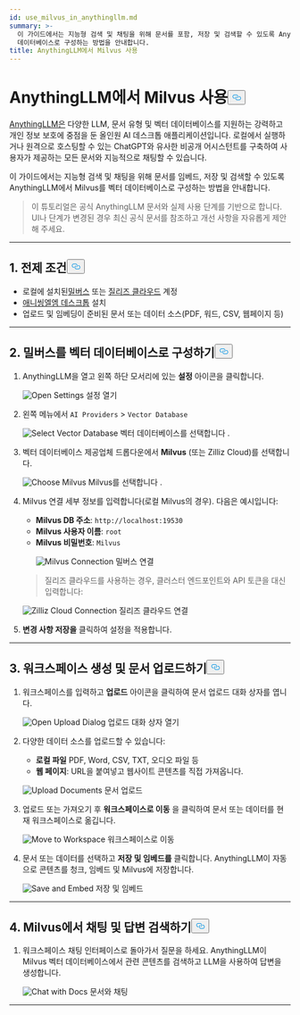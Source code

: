 ```yaml
---
id: use_milvus_in_anythingllm.md
summary: >-
  이 가이드에서는 지능형 검색 및 채팅을 위해 문서를 포함, 저장 및 검색할 수 있도록 AnythingLLM에서 Milvus를 벡터
  데이터베이스로 구성하는 방법을 안내합니다.
title: AnythingLLM에서 Milvus 사용
---
```

<h1 id="Use-Milvus-in-AnythingLLM" class="common-anchor-header">AnythingLLM에서 Milvus 사용<button data-href="#Use-Milvus-in-AnythingLLM" class="anchor-icon" translate="no">
      <svg translate="no"
        aria-hidden="true"
        focusable="false"
        height="20"
        version="1.1"
        viewBox="0 0 16 16"
        width="16"
      >
        <path
          fill="#0092E4"
          fill-rule="evenodd"
          d="M4 9h1v1H4c-1.5 0-3-1.69-3-3.5S2.55 3 4 3h4c1.45 0 3 1.69 3 3.5 0 1.41-.91 2.72-2 3.25V8.59c.58-.45 1-1.27 1-2.09C10 5.22 8.98 4 8 4H4c-.98 0-2 1.22-2 2.5S3 9 4 9zm9-3h-1v1h1c1 0 2 1.22 2 2.5S13.98 12 13 12H9c-.98 0-2-1.22-2-2.5 0-.83.42-1.64 1-2.09V6.25c-1.09.53-2 1.84-2 3.25C6 11.31 7.55 13 9 13h4c1.45 0 3-1.69 3-3.5S14.5 6 13 6z"
        ></path>
      </svg>
    </button></h1><p><a href="https://anythingllm.com/">AnythingLLM은</a> 다양한 LLM, 문서 유형 및 벡터 데이터베이스를 지원하는 강력하고 개인 정보 보호에 중점을 둔 올인원 AI 데스크톱 애플리케이션입니다. 로컬에서 실행하거나 원격으로 호스팅할 수 있는 ChatGPT와 유사한 비공개 어시스턴트를 구축하여 사용자가 제공하는 모든 문서와 지능적으로 채팅할 수 있습니다.</p>
<p>이 가이드에서는 지능형 검색 및 채팅을 위해 문서를 임베드, 저장 및 검색할 수 있도록 AnythingLLM에서 Milvus를 벡터 데이터베이스로 구성하는 방법을 안내합니다.</p>
<blockquote>
<p>이 튜토리얼은 공식 AnythingLLM 문서와 실제 사용 단계를 기반으로 합니다. UI나 단계가 변경된 경우 최신 공식 문서를 참조하고 개선 사항을 자유롭게 제안해 주세요.</p>
</blockquote>
<hr>
<h2 id="1-Prerequisites" class="common-anchor-header">1. 전제 조건<button data-href="#1-Prerequisites" class="anchor-icon" translate="no">
      <svg translate="no"
        aria-hidden="true"
        focusable="false"
        height="20"
        version="1.1"
        viewBox="0 0 16 16"
        width="16"
      >
        <path
          fill="#0092E4"
          fill-rule="evenodd"
          d="M4 9h1v1H4c-1.5 0-3-1.69-3-3.5S2.55 3 4 3h4c1.45 0 3 1.69 3 3.5 0 1.41-.91 2.72-2 3.25V8.59c.58-.45 1-1.27 1-2.09C10 5.22 8.98 4 8 4H4c-.98 0-2 1.22-2 2.5S3 9 4 9zm9-3h-1v1h1c1 0 2 1.22 2 2.5S13.98 12 13 12H9c-.98 0-2-1.22-2-2.5 0-.83.42-1.64 1-2.09V6.25c-1.09.53-2 1.84-2 3.25C6 11.31 7.55 13 9 13h4c1.45 0 3-1.69 3-3.5S14.5 6 13 6z"
        ></path>
      </svg>
    </button></h2><ul>
<li>로컬에 설치된<a href="https://milvus.io/docs/install-overview.md">밀버스</a> 또는 <a href="https://zilliz.com/cloud">질리즈 클라우드</a> 계정</li>
<li><a href="https://anythingllm.com/desktop">애니씽엘엠 데스크톱</a> 설치</li>
<li>업로드 및 임베딩이 준비된 문서 또는 데이터 소스(PDF, 워드, CSV, 웹페이지 등)</li>
</ul>
<hr>
<h2 id="2-Configure-Milvus-as-the-Vector-Database" class="common-anchor-header">2. 밀버스를 벡터 데이터베이스로 구성하기<button data-href="#2-Configure-Milvus-as-the-Vector-Database" class="anchor-icon" translate="no">
      <svg translate="no"
        aria-hidden="true"
        focusable="false"
        height="20"
        version="1.1"
        viewBox="0 0 16 16"
        width="16"
      >
        <path
          fill="#0092E4"
          fill-rule="evenodd"
          d="M4 9h1v1H4c-1.5 0-3-1.69-3-3.5S2.55 3 4 3h4c1.45 0 3 1.69 3 3.5 0 1.41-.91 2.72-2 3.25V8.59c.58-.45 1-1.27 1-2.09C10 5.22 8.98 4 8 4H4c-.98 0-2 1.22-2 2.5S3 9 4 9zm9-3h-1v1h1c1 0 2 1.22 2 2.5S13.98 12 13 12H9c-.98 0-2-1.22-2-2.5 0-.83.42-1.64 1-2.09V6.25c-1.09.53-2 1.84-2 3.25C6 11.31 7.55 13 9 13h4c1.45 0 3-1.69 3-3.5S14.5 6 13 6z"
        ></path>
      </svg>
    </button></h2><ol>
<li>AnythingLLM을 열고 왼쪽 하단 모서리에 있는 <strong>설정</strong> 아이콘을 클릭합니다.<br>

  
   <span class="img-wrapper"> <img translate="no" src="/docs/v2.5.x/assets/anythingllm_dashboard.png" alt="Open Settings" class="doc-image" id="open-settings" />
   </span> <span class="img-wrapper"> <span>설정 열기</span> </span></li>
</ol>
<ol start="2">
<li><p>왼쪽 메뉴에서 <code translate="no">AI Providers</code> &gt; <code translate="no">Vector Database</code> <br>

  
   <span class="img-wrapper"> <img translate="no" src="/docs/v2.5.x/assets/anythingllm_config.png" alt="Select Vector Database" class="doc-image" id="select-vector-database" />
   </span> <span class="img-wrapper"> <span>벡터 데이터베이스를 선택합니다</span> </span>.</p></li>
<li><p>벡터 데이터베이스 제공업체 드롭다운에서 <strong>Milvus</strong> (또는 Zilliz Cloud)를 선택합니다.<br>

  
   <span class="img-wrapper"> <img translate="no" src="/docs/v2.5.x/assets/anythingllm_vectordb.png" alt="Choose Milvus" class="doc-image" id="choose-milvus" />
   </span> <span class="img-wrapper"> <span>Milvus를 선택합니다</span> </span>.</p></li>
<li><p>Milvus 연결 세부 정보를 입력합니다(로컬 Milvus의 경우). 다음은 예시입니다:</p>
<ul>
<li><strong>Milvus DB 주소</strong>: <code translate="no">http://localhost:19530</code></li>
<li><strong>Milvus 사용자 이름</strong>: <code translate="no">root</code></li>
<li><strong>Milvus 비밀번호</strong>: <code translate="no">Milvus</code>

  
   <span class="img-wrapper"> <img translate="no" src="/docs/v2.5.x/assets/anythingllm_milvus.png" alt="Milvus Connection" class="doc-image" id="milvus-connection" />
   </span> <span class="img-wrapper"> <span>밀버스 연결</span> </span></li>
</ul>
<blockquote>
<p>질리즈 클라우드를 사용하는 경우, 클러스터 엔드포인트와 API 토큰을 대신 입력합니다:</p>
</blockquote>
<p>
  
   <span class="img-wrapper"> <img translate="no" src="/docs/v2.5.x/assets/anythingllm_zilliz_cloud.png" alt="Zilliz Cloud Connection" class="doc-image" id="zilliz-cloud-connection" />
   </span> <span class="img-wrapper"> <span>질리즈 클라우드 연결</span> </span></p></li>
<li><p><strong>변경 사항 저장을</strong> 클릭하여 설정을 적용합니다.</p></li>
</ol>
<hr>
<h2 id="3-Create-a-Workspace-and-Upload-Documents" class="common-anchor-header">3. 워크스페이스 생성 및 문서 업로드하기<button data-href="#3-Create-a-Workspace-and-Upload-Documents" class="anchor-icon" translate="no">
      <svg translate="no"
        aria-hidden="true"
        focusable="false"
        height="20"
        version="1.1"
        viewBox="0 0 16 16"
        width="16"
      >
        <path
          fill="#0092E4"
          fill-rule="evenodd"
          d="M4 9h1v1H4c-1.5 0-3-1.69-3-3.5S2.55 3 4 3h4c1.45 0 3 1.69 3 3.5 0 1.41-.91 2.72-2 3.25V8.59c.58-.45 1-1.27 1-2.09C10 5.22 8.98 4 8 4H4c-.98 0-2 1.22-2 2.5S3 9 4 9zm9-3h-1v1h1c1 0 2 1.22 2 2.5S13.98 12 13 12H9c-.98 0-2-1.22-2-2.5 0-.83.42-1.64 1-2.09V6.25c-1.09.53-2 1.84-2 3.25C6 11.31 7.55 13 9 13h4c1.45 0 3-1.69 3-3.5S14.5 6 13 6z"
        ></path>
      </svg>
    </button></h2><ol>
<li><p>워크스페이스를 입력하고 <strong>업로드</strong> 아이콘을 클릭하여 문서 업로드 대화 상자를 엽니다.<br>

  
   <span class="img-wrapper"> <img translate="no" src="/docs/v2.5.x/assets/anythingllm_upload_file.png" alt="Open Upload Dialog" class="doc-image" id="open-upload-dialog" />
   </span> <span class="img-wrapper"> <span>업로드 대화 상자 열기</span> </span></p></li>
<li><p>다양한 데이터 소스를 업로드할 수 있습니다:</p>
<ul>
<li><strong>로컬 파일</strong> PDF, Word, CSV, TXT, 오디오 파일 등</li>
<li><strong>웹 페이지</strong>: URL을 붙여넣고 웹사이트 콘텐츠를 직접 가져옵니다.</li>
</ul>
<p>
  
   <span class="img-wrapper"> <img translate="no" src="/docs/v2.5.x/assets/anythingllm_upload_interface.png" alt="Upload Documents" class="doc-image" id="upload-documents" />
   </span> <span class="img-wrapper"> <span>문서 업로드</span> </span></p></li>
<li><p>업로드 또는 가져오기 후 <strong>워크스페이스로 이동</strong> 을 클릭하여 문서 또는 데이터를 현재 워크스페이스로 옮깁니다.<br>

  
   <span class="img-wrapper"> <img translate="no" src="/docs/v2.5.x/assets/anythingllm_move_to_workspace.png" alt="Move to Workspace" class="doc-image" id="move-to-workspace" />
   </span> <span class="img-wrapper"> <span>워크스페이스로 이동</span> </span></p></li>
<li><p>문서 또는 데이터를 선택하고 <strong>저장 및 임베드를</strong> 클릭합니다. AnythingLLM이 자동으로 콘텐츠를 청크, 임베드 및 Milvus에 저장합니다.<br>

  
   <span class="img-wrapper"> <img translate="no" src="/docs/v2.5.x/assets/anythingllm_save_and_embed.png" alt="Save and Embed" class="doc-image" id="save-and-embed" />
   </span> <span class="img-wrapper"> <span>저장 및 임베드</span> </span></p></li>
</ol>
<hr>
<h2 id="4-Chat-and-Retrieve-Answers-from-Milvus" class="common-anchor-header">4. Milvus에서 채팅 및 답변 검색하기<button data-href="#4-Chat-and-Retrieve-Answers-from-Milvus" class="anchor-icon" translate="no">
      <svg translate="no"
        aria-hidden="true"
        focusable="false"
        height="20"
        version="1.1"
        viewBox="0 0 16 16"
        width="16"
      >
        <path
          fill="#0092E4"
          fill-rule="evenodd"
          d="M4 9h1v1H4c-1.5 0-3-1.69-3-3.5S2.55 3 4 3h4c1.45 0 3 1.69 3 3.5 0 1.41-.91 2.72-2 3.25V8.59c.58-.45 1-1.27 1-2.09C10 5.22 8.98 4 8 4H4c-.98 0-2 1.22-2 2.5S3 9 4 9zm9-3h-1v1h1c1 0 2 1.22 2 2.5S13.98 12 13 12H9c-.98 0-2-1.22-2-2.5 0-.83.42-1.64 1-2.09V6.25c-1.09.53-2 1.84-2 3.25C6 11.31 7.55 13 9 13h4c1.45 0 3-1.69 3-3.5S14.5 6 13 6z"
        ></path>
      </svg>
    </button></h2><ol>
<li>워크스페이스 채팅 인터페이스로 돌아가서 질문을 하세요. AnythingLLM이 Milvus 벡터 데이터베이스에서 관련 콘텐츠를 검색하고 LLM을 사용하여 답변을 생성합니다.<br>

  
   <span class="img-wrapper"> <img translate="no" src="/docs/v2.5.x/assets/anythingllm_chat.png" alt="Chat with Docs" class="doc-image" id="chat-with-docs" />
   </span> <span class="img-wrapper"> <span>문서와 채팅</span> </span></li>
</ol>
<hr>
